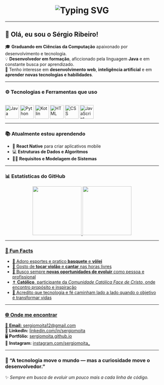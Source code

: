 <!-- Título animado -->
<h1 align="center">
  <img src="https://readme-typing-svg.herokuapp.com?font=Fira+Code&weight=600&size=28&pause=1000&color=2F81F7&center=true&vCenter=true&width=550&lines=Olá%2C+eu+sou+o+Sérgio+Ribeiro!+👋;Graduando+em+Ciências+da+Computação;Apaixonado+por+tecnologia+e+desenvolvimento+💻" alt="Typing SVG" />
</h1>

---

## 👋 Olá, eu sou o Sérgio Ribeiro!

🎓 **Graduando em Ciências da Computação** apaixonado por desenvolvimento e tecnologia.  
💡 **Desenvolvedor em formação**, aficcionado pela linguagem **Java** e em constante busca por aprendizado.  
🚀 Tenho interesse em **desenvolvimento web**, **inteligência artificial** e em **aprender novas tecnologias e habilidades**.

---

### ⚙️ Tecnologias e Ferramentas que uso
<div style="display: inline_block"><br/>
  <img align="center" alt="Java" height="45" width="45" src="https://cdn.jsdelivr.net/gh/devicons/devicon/icons/java/java-original.svg" />
  <img align="center" alt="Python" height="45" width="45" src="https://cdn.jsdelivr.net/gh/devicons/devicon/icons/python/python-original.svg" />
  <img align="center" alt="Kotlin" height="45" width="45" src="https://cdn.jsdelivr.net/gh/devicons/devicon/icons/kotlin/kotlin-original.svg" />
  <img align="center" alt="HTML" height="45" width="45" src="https://cdn.jsdelivr.net/gh/devicons/devicon/icons/html5/html5-original.svg" />
  <img align="center" alt="CSS" height="45" width="45" src="https://cdn.jsdelivr.net/gh/devicons/devicon/icons/css3/css3-original.svg" />
  <img align="center" alt="JavaScript" height="45" width="45" src="https://cdn.jsdelivr.net/gh/devicons/devicon/icons/javascript/javascript-original.svg" />
</div>

---

### 📚 Atualmente estou aprendendo
- 🧠 **React Native** para criar aplicativos mobile  
- 💻 **Estruturas de Dados e Algoritmos**  
- 🧑‍💼 **Requisitos e Modelagem de Sistemas**

---

### 📊 Estatísticas do GitHub
<div align="center">
  <a href="https://github.com/sergiomoita">
  <img height="160em" src="https://github-readme-stats.vercel.app/api?username=sergiomoita&show_icons=true&theme=tokyonight&include_all_commits=true&count_private=true"/>
  <img height="160em" src="https://github-readme-stats.vercel.app/api/top-langs/?username=sergiomoita&layout=compact&langs_count=7&theme=tokyonight"/>
</div>

---

### 🎯 Fun Facts
- 🏀 Adoro esportes e pratico **basquete** e **vôlei**  
- 🎸 Gosto de **tocar violão** e **cantar** nas horas livres  
- 🌱 Busco sempre **novas oportunidades de evoluir** como pessoa e profissional  
- ✝️ **Católico**, participante da *Comunidade Católica Face de Cristo*, onde encontro propósito e inspiração  
- 💬 Acredito que tecnologia e fé caminham lado a lado quando o objetivo é transformar vidas

---

### 🌐 Onde me encontrar
📧 **Email:** [sergiomoita12@gmail.com](mailto:sergiomoita12@gmail.com)  
💼 **LinkedIn:** [linkedin.com/in/sergiomoita](https://linkedin.com/in/sergiomoita_)  
🖥️ **Portfólio:** [sergiomoita.github.io](https://sergiomoita.github.io)  
📸 **Instagram:** [instagram.com/sergiomoita_](https://instagram.com/sergiomoita_)

---

### 💬 “A tecnologia move o mundo — mas a curiosidade move o desenvolvedor.”
✨ *Sempre em busca de evoluir um pouco mais a cada linha de código.*
